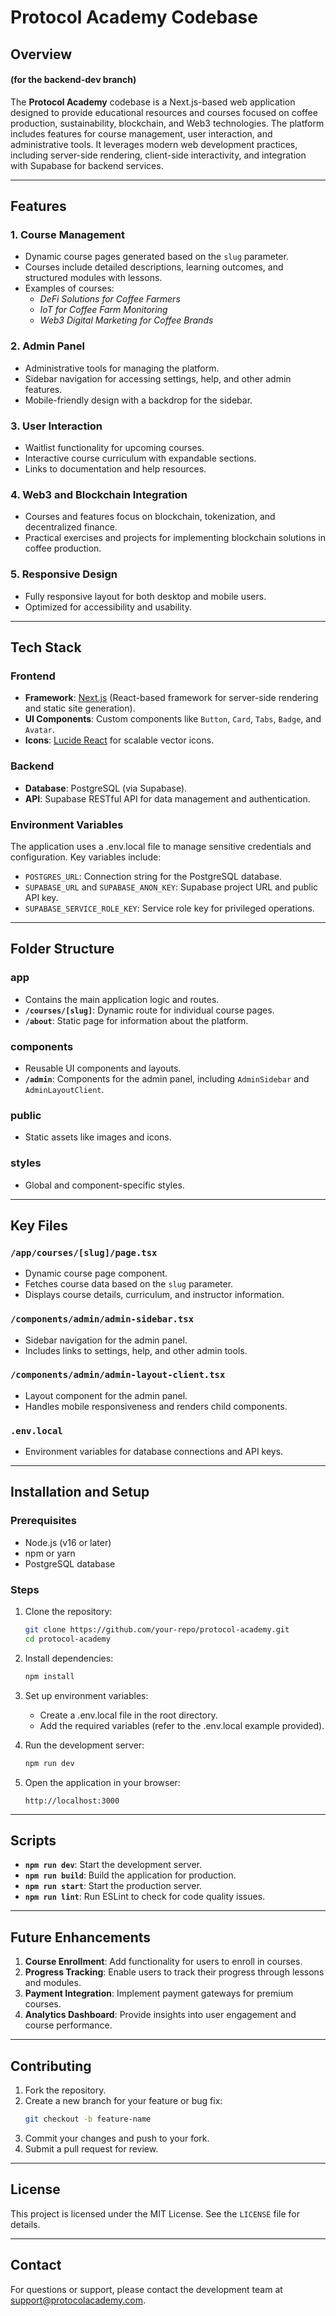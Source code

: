 # Protocol Academy Codebase 

## Overview
#### (for the backend-dev branch)

The **Protocol Academy** codebase is a Next.js-based web application designed to provide educational resources and courses focused on coffee production, sustainability, blockchain, and Web3 technologies. The platform includes features for course management, user interaction, and administrative tools. It leverages modern web development practices, including server-side rendering, client-side interactivity, and integration with Supabase for backend services.

---

## Features

### 1. **Course Management**
   - Dynamic course pages generated based on the `slug` parameter.
   - Courses include detailed descriptions, learning outcomes, and structured modules with lessons.
   - Examples of courses:
     - *DeFi Solutions for Coffee Farmers*
     - *IoT for Coffee Farm Monitoring*
     - *Web3 Digital Marketing for Coffee Brands*

### 2. **Admin Panel**
   - Administrative tools for managing the platform.
   - Sidebar navigation for accessing settings, help, and other admin features.
   - Mobile-friendly design with a backdrop for the sidebar.

### 3. **User Interaction**
   - Waitlist functionality for upcoming courses.
   - Interactive course curriculum with expandable sections.
   - Links to documentation and help resources.

### 4. **Web3 and Blockchain Integration**
   - Courses and features focus on blockchain, tokenization, and decentralized finance.
   - Practical exercises and projects for implementing blockchain solutions in coffee production.

### 5. **Responsive Design**
   - Fully responsive layout for both desktop and mobile users.
   - Optimized for accessibility and usability.

---

## Tech Stack

### **Frontend**
- **Framework**: [Next.js](https://nextjs.org/) (React-based framework for server-side rendering and static site generation).
- **UI Components**: Custom components like `Button`, `Card`, `Tabs`, `Badge`, and `Avatar`.
- **Icons**: [Lucide React](https://lucide.dev/) for scalable vector icons.

### **Backend**
- **Database**: PostgreSQL (via Supabase).
- **API**: Supabase RESTful API for data management and authentication.

### **Environment Variables**
The application uses a .env.local file to manage sensitive credentials and configuration. Key variables include:
- `POSTGRES_URL`: Connection string for the PostgreSQL database.
- `SUPABASE_URL` and `SUPABASE_ANON_KEY`: Supabase project URL and public API key.
- `SUPABASE_SERVICE_ROLE_KEY`: Service role key for privileged operations.

---

## Folder Structure

### **app**
- Contains the main application logic and routes.
- **`/courses/[slug]`**: Dynamic route for individual course pages.
- **`/about`**: Static page for information about the platform.

### **components**
- Reusable UI components and layouts.
- **`/admin`**: Components for the admin panel, including `AdminSidebar` and `AdminLayoutClient`.

### **public**
- Static assets like images and icons.

### **styles**
- Global and component-specific styles.

---

## Key Files

### **`/app/courses/[slug]/page.tsx`**
- Dynamic course page component.
- Fetches course data based on the `slug` parameter.
- Displays course details, curriculum, and instructor information.

### **`/components/admin/admin-sidebar.tsx`**
- Sidebar navigation for the admin panel.
- Includes links to settings, help, and other admin tools.

### **`/components/admin/admin-layout-client.tsx`**
- Layout component for the admin panel.
- Handles mobile responsiveness and renders child components.

### **`.env.local`**
- Environment variables for database connections and API keys.

---

## Installation and Setup

### Prerequisites
- Node.js (v16 or later)
- npm or yarn
- PostgreSQL database

### Steps
1. Clone the repository:
   ```bash
   git clone https://github.com/your-repo/protocol-academy.git
   cd protocol-academy
   ```

2. Install dependencies:
   ```bash
   npm install
   ```

3. Set up environment variables:
   - Create a .env.local file in the root directory.
   - Add the required variables (refer to the .env.local example provided).

4. Run the development server:
   ```bash
   npm run dev
   ```

5. Open the application in your browser:
   ```
   http://localhost:3000
   ```

---

## Scripts

- **`npm run dev`**: Start the development server.
- **`npm run build`**: Build the application for production.
- **`npm run start`**: Start the production server.
- **`npm run lint`**: Run ESLint to check for code quality issues.

---

## Future Enhancements

1. **Course Enrollment**: Add functionality for users to enroll in courses.
2. **Progress Tracking**: Enable users to track their progress through lessons and modules.
3. **Payment Integration**: Implement payment gateways for premium courses.
4. **Analytics Dashboard**: Provide insights into user engagement and course performance.

---

## Contributing

1. Fork the repository.
2. Create a new branch for your feature or bug fix:
   ```bash
   git checkout -b feature-name
   ```
3. Commit your changes and push to your fork.
4. Submit a pull request for review.

---

## License

This project is licensed under the MIT License. See the `LICENSE` file for details.

---

## Contact

For questions or support, please contact the development team at [support@protocolacademy.com](mailto:support@protocolacademy.com).
